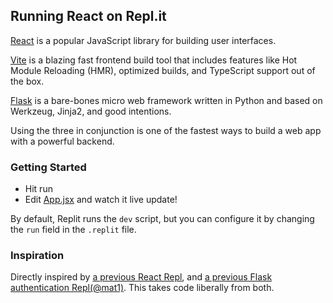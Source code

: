 ## Running React on Repl.it

[React](https://reactjs.org/) is a popular JavaScript library for building user interfaces.

[Vite](https://vitejs.dev/) is a blazing fast frontend build tool that includes features like Hot Module Reloading (HMR), optimized builds, and TypeScript support out of the box.

[Flask](https://flask.palletsprojects.com/) is a bare-bones micro web framework written in Python and based on Werkzeug, Jinja2, and good intentions.

Using the three in conjunction is one of the fastest ways to build a web app with a powerful backend.

### Getting Started
- Hit run
- Edit [App.jsx](#src/App.jsx) and watch it live update!

By default, Replit runs the `dev` script, but you can configure it by changing the `run` field in the `.replit` file.

### Inspiration

Directly inspired by [a previous React Repl](https://replit.com/@replit/Reactjs), and [a previous Flask authentication Repl(@mat1)](https://replit.com/talk/learn/Authenticating-users-with-Replit-Auth/23460). This takes code liberally from both. 